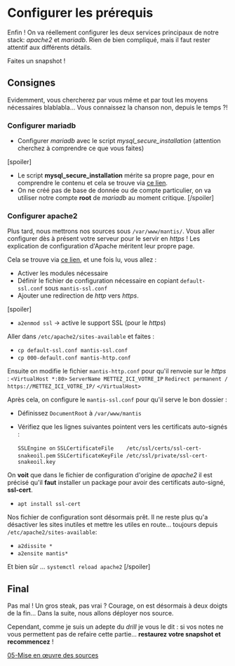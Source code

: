 # Configurer les prérequis
Enfin ! On va réellement configurer les deux services principaux de notre stack: _apache2_ et _mariadb_. Rien de bien compliqué, mais il faut rester attentif aux différents détails.

<div class="astuce">Faites un snapshot !</div>

## Consignes
Evidemment, vous chercherez par vous même et par tout les moyens nécessaires blablabla... Vous connaissez la chanson non, depuis le temps ?!
### Configurer mariadb
 - Configurer _mariadb_ avec le script _mysql_secure_installation_ (attention cherchez à comprendre ce que vous faites)

[spoiler]
 - Le script **mysql_secure_installation** mérite sa propre page, pour en comprendre le contenu et cela se trouve via [ce lien](https://tunkasina.github.io/CoursPereBoullard/#/./CoursApache/Appendices/App.01%20mysql_secure_installation.md).
 - On ne créé pas de base de donnée ou de compte particulier, on va utiliser notre compte **root** de _mariadb_ au moment critique.
[/spoiler]

### Configurer apache2
Plus tard, nous mettrons nos sources sous `/var/www/mantis/`. Vous aller configurer dès à présent votre serveur pour le servir en _https_ ! Les explication de configuration d'Apache méritent leur propre page. 

Cela se trouve via [ce lien](CoursApache/Appendices/App.03%20Apache.md), et une fois lu, vous allez :
 - Activer les modules nécessaire
 - Définir le fichier de configuration nécessaire en copiant `default-ssl.conf` sous `mantis-ssl.conf`
 - Ajouter une redirection de _http_ vers _https_.

[spoiler]
 - `a2enmod ssl` → active le support SSL (pour le _https_)

Aller dans `/etc/apache2/sites-available` et faites :
 - `cp default-ssl.conf mantis-ssl.conf`
 - `cp 000-default.conf mantis-http.conf`

Ensuite on modifie le fichier `mantis-http.conf` pour qu'il renvoie sur le _https_ : 
	`<VirtualHost *:80>`
	`ServerName METTEZ_ICI_VOTRE_IP`
	`Redirect permanent / https://METTEZ_ICI_VOTRE_IP/`
	`</VirtualHost>`

Après cela, on configure le `mantis-ssl.conf` pour qu'il serve le bon dossier :
 - Définissez `DocumentRoot` à `/var/www/mantis`
 - Vérifiez que les lignes suivantes pointent vers les certificats auto-signés :

	`SSLEngine on`
	`SSLCertificateFile    /etc/ssl/certs/ssl-cert-snakeoil.pem`
	`SSLCertificateKeyFile /etc/ssl/private/ssl-cert-snakeoil.key`

On **voit** que dans le fichier de configuration d'origine de _apache2_ il est précisé qu'il **faut** installer un package pour avoir des certificats auto-signé, **ssl-cert**.
 - `apt install ssl-cert`

Nos fichier de configuration sont désormais prêt. Il ne reste plus qu'a désactiver les sites inutiles et mettre les utiles en route... toujours depuis `/etc/apache2/sites-available`:
 - `a2dissite *`
 - `a2ensite mantis*`

Et bien sûr ... `systemctl reload apache2`
[/spoiler]

## Final
Pas mal ! Un gros steak, pas vrai ? Courage, on est désormais à deux doigts de la fin… Dans la suite, nous allons déployer nos source.

Cependant, comme je suis un adepte du _drill_ je vous le dit : si vos notes ne vous permettent pas de refaire cette partie… **restaurez votre snapshot et recommencez** !

[05-Mise en œuvre des sources](./CoursApache/Chapitres/05-Deployer%20les%20sources.md)

